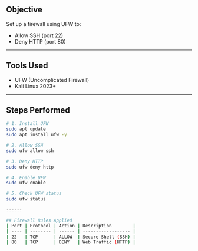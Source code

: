 ## Objective
Set up a firewall using UFW to:
- Allow SSH (port 22)
- Deny HTTP (port 80)

---

## Tools Used
- UFW (Uncomplicated Firewall)
- Kali Linux 2023+

---

## Steps Performed

```bash
# 1. Install UFW
sudo apt update
sudo apt install ufw -y

# 2. Allow SSH
sudo ufw allow ssh

# 3. Deny HTTP
sudo ufw deny http

# 4. Enable UFW
sudo ufw enable

# 5. Check UFW status
sudo ufw status

------

## Firewall Rules Applied
| Port | Protocol | Action | Description        |
| ---- | -------- | ------ | ------------------ |
| 22   | TCP      | ALLOW  | Secure Shell (SSH) |
| 80   | TCP      | DENY   | Web Traffic (HTTP) |
